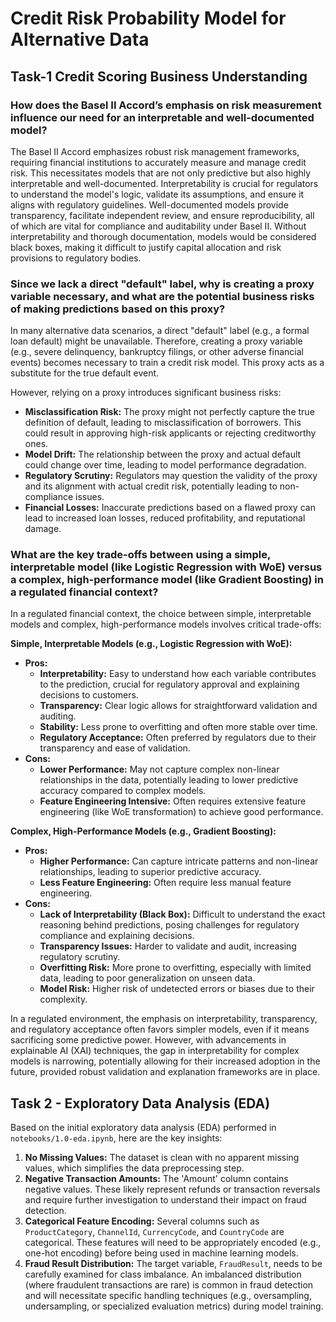 # Credit Risk Probability Model for Alternative Data

## Task-1 Credit Scoring Business Understanding

### How does the Basel II Accord’s emphasis on risk measurement influence our need for an interpretable and well-documented model?

The Basel II Accord emphasizes robust risk management frameworks, requiring financial institutions to accurately measure and manage credit risk. This necessitates models that are not only predictive but also highly interpretable and well-documented. Interpretability is crucial for regulators to understand the model's logic, validate its assumptions, and ensure it aligns with regulatory guidelines. Well-documented models provide transparency, facilitate independent review, and ensure reproducibility, all of which are vital for compliance and auditability under Basel II. Without interpretability and thorough documentation, models would be considered black boxes, making it difficult to justify capital allocation and risk provisions to regulatory bodies.

### Since we lack a direct "default" label, why is creating a proxy variable necessary, and what are the potential business risks of making predictions based on this proxy?

In many alternative data scenarios, a direct "default" label (e.g., a formal loan default) might be unavailable. Therefore, creating a proxy variable (e.g., severe delinquency, bankruptcy filings, or other adverse financial events) becomes necessary to train a credit risk model. This proxy acts as a substitute for the true default event.

However, relying on a proxy introduces significant business risks:

- **Misclassification Risk:** The proxy might not perfectly capture the true definition of default, leading to misclassification of borrowers. This could result in approving high-risk applicants or rejecting creditworthy ones.
- **Model Drift:** The relationship between the proxy and actual default could change over time, leading to model performance degradation.
- **Regulatory Scrutiny:** Regulators may question the validity of the proxy and its alignment with actual credit risk, potentially leading to non-compliance issues.
- **Financial Losses:** Inaccurate predictions based on a flawed proxy can lead to increased loan losses, reduced profitability, and reputational damage.

### What are the key trade-offs between using a simple, interpretable model (like Logistic Regression with WoE) versus a complex, high-performance model (like Gradient Boosting) in a regulated financial context?

In a regulated financial context, the choice between simple, interpretable models and complex, high-performance models involves critical trade-offs:

**Simple, Interpretable Models (e.g., Logistic Regression with WoE):**

- **Pros:**
  - **Interpretability:** Easy to understand how each variable contributes to the prediction, crucial for regulatory approval and explaining decisions to customers.
  - **Transparency:** Clear logic allows for straightforward validation and auditing.
  - **Stability:** Less prone to overfitting and often more stable over time.
  - **Regulatory Acceptance:** Often preferred by regulators due to their transparency and ease of validation.
- **Cons:**
  - **Lower Performance:** May not capture complex non-linear relationships in the data, potentially leading to lower predictive accuracy compared to complex models.
  - **Feature Engineering Intensive:** Often requires extensive feature engineering (like WoE transformation) to achieve good performance.

**Complex, High-Performance Models (e.g., Gradient Boosting):**

- **Pros:**
  - **Higher Performance:** Can capture intricate patterns and non-linear relationships, leading to superior predictive accuracy.
  - **Less Feature Engineering:** Often require less manual feature engineering.
- **Cons:**
  - **Lack of Interpretability (Black Box):** Difficult to understand the exact reasoning behind predictions, posing challenges for regulatory compliance and explaining decisions.
  - **Transparency Issues:** Harder to validate and audit, increasing regulatory scrutiny.
  - **Overfitting Risk:** More prone to overfitting, especially with limited data, leading to poor generalization on unseen data.
  - **Model Risk:** Higher risk of undetected errors or biases due to their complexity.

In a regulated environment, the emphasis on interpretability, transparency, and regulatory acceptance often favors simpler models, even if it means sacrificing some predictive power. However, with advancements in explainable AI (XAI) techniques, the gap in interpretability for complex models is narrowing, potentially allowing for their increased adoption in the future, provided robust validation and explanation frameworks are in place.

## Task 2 - Exploratory Data Analysis (EDA)

Based on the initial exploratory data analysis (EDA) performed in `notebooks/1.0-eda.ipynb`, here are the key insights:

1. **No Missing Values:** The dataset is clean with no apparent missing values, which simplifies the data preprocessing step.
2. **Negative Transaction Amounts:** The 'Amount' column contains negative values. These likely represent refunds or transaction reversals and require further investigation to understand their impact on fraud detection.
3. **Categorical Feature Encoding:** Several columns such as `ProductCategory`, `ChannelId`, `CurrencyCode`, and `CountryCode` are categorical. These features will need to be appropriately encoded (e.g., one-hot encoding) before being used in machine learning models.
4. **Fraud Result Distribution:** The target variable, `FraudResult`, needs to be carefully examined for class imbalance. An imbalanced distribution (where fraudulent transactions are rare) is common in fraud detection and will necessitate specific handling techniques (e.g., oversampling, undersampling, or specialized evaluation metrics) during model training.

